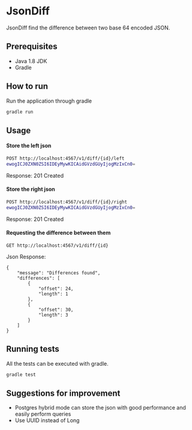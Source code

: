 # JsonDiff
JsonDiff find the difference between two base 64 encoded JSON.

## Prerequisites
- Java 1.8 JDK
- Gradle

## How to run
Run the application through gradle
```sh
gradle run
```

## Usage
#### Store the left json
```sh
POST http://localhost:4567/v1/diff/{id}/left
ewogICJ0ZXN0ZSI6IDEyMywKICAidGVzdGUyIjogMzIxCn0=
```
Response: 201 Created

#### Store the right json
```sh
POST http://localhost:4567/v1/diff/{id}/right
ewogICJ0ZXN0ZSI6IDEyMywKICAidGVzdGUyIjogMzIxCn0=
```
Response: 201 Created

#### Requesting the difference between them
```
GET http://localhost:4567/v1/diff/{id}
```
Json Response:
```
{
    "message": "Differences found",
    "differences": [
        {
            "offset": 24,
            "length": 1
        },
        {
            "offset": 30,
            "length": 3
        }
    ]
}
```

## Running tests

All the tests can be executed with gradle.
```sh
gradle test
```

## Suggestions for improvement
- Postgres hybrid mode can store the json with good performance and easily perform queries
- Use UUID instead of Long
